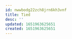 ```yaml
---
id: nwwbodg22zch8jrn6kh3vnf
title: Tied
desc: ''
updated: 1651963625651
created: 1651963625651
---
```


